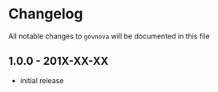 # Changelog

All notable changes to `govnova` will be documented in this file

## 1.0.0 - 201X-XX-XX

- initial release
